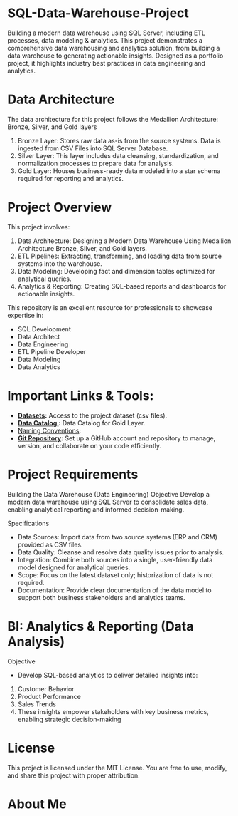 # SQL-Data-Warehouse-Project
Building a modern data warehouse using SQL Server, including ETL processes, data modeling &amp; analytics.
This project demonstrates a comprehensive data warehousing and analytics solution, from building a data warehouse to generating actionable insights. Designed as a portfolio project, it highlights industry best practices in data engineering and analytics.

# Data Architecture
The data architecture for this project follows the Medallion Architecture: Bronze, Silver, and Gold layers
1. Bronze Layer: Stores raw data as-is from the source systems. Data is ingested from CSV Files into SQL Server Database.
2. Silver Layer: This layer includes data cleansing, standardization, and normalization processes to prepare data for analysis.
3. Gold Layer: Houses business-ready data modeled into a star schema required for reporting and analytics.

# Project Overview
This project involves:

1. Data Architecture: Designing a Modern Data Warehouse Using Medallion Architecture Bronze, Silver, and Gold layers.
2. ETL Pipelines: Extracting, transforming, and loading data from source systems into the warehouse.
3. Data Modeling: Developing fact and dimension tables optimized for analytical queries.
4. Analytics & Reporting: Creating SQL-based reports and dashboards for actionable insights.

This repository is an excellent resource for professionals to showcase expertise in:
- SQL Development
- Data Architect
- Data Engineering
- ETL Pipeline Developer
- Data Modeling
- Data Analytics

# Important Links & Tools:

- **[Datasets](datasets/):** Access to the project dataset (csv files).
- **[Data Catalog ](docs/data_catalog.md):** Data Catalog for Gold Layer.
- [Naming Conventions](docs/namimng_conventions.md):
- **[Git Repository](https://github.com/):** Set up a GitHub account and repository to manage, version, and collaborate on your code efficiently.

# Project Requirements

Building the Data Warehouse (Data Engineering)
Objective
Develop a modern data warehouse using SQL Server to consolidate sales data, enabling analytical reporting and informed decision-making.

Specifications
- Data Sources: Import data from two source systems (ERP and CRM) provided as CSV files.
- Data Quality: Cleanse and resolve data quality issues prior to analysis.
- Integration: Combine both sources into a single, user-friendly data model designed for analytical queries.
- Scope: Focus on the latest dataset only; historization of data is not required.
- Documentation: Provide clear documentation of the data model to support both business stakeholders and analytics teams.

# BI: Analytics & Reporting (Data Analysis)

Objective
- Develop SQL-based analytics to deliver detailed insights into:
1. Customer Behavior
2. Product Performance
3. Sales Trends
4. These insights empower stakeholders with key business metrics, enabling strategic decision-making

# License

This project is licensed under the MIT License. You are free to use, modify, and share this project with proper attribution.

#  About Me














